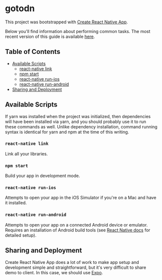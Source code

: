 # gotodn


This project was bootstrapped with [Create React Native App](https://github.com/react-community/create-react-native-app).

Below you'll find information about performing common tasks. The most recent version of this guide is available [here](https://github.com/react-community/create-react-native-app/blob/master/react-native-scripts/template/README.md).

## Table of Contents

* [Available Scripts](#available-scripts)
  * [react-native link](#react-native-link)
  * [npm start](#npm-start)
  * [react-native run-ios](#react-native-run-ios)
  * [react-native run-android](#react-native-run-android)
* [Sharing and Deployment](#sharing-and-deployment)


## Available Scripts

If yarn was installed when the project was initialized, then dependencies will have been installed via yarn, and you should probably use it to run these commands as well. Unlike dependency installation, command running syntax is identical for yarn and npm at the time of this writing.

### `react-native link`

Link all your libraries.

### `npm start`

Build your app in development mode.

### `react-native run-ios`

Attempts to open your app in the iOS Simulator if you're on a Mac and have it installed.

### `react-native run-android`

Attempts to open your app on a connected Android device or emulator. Requires an installation of Android build tools (see [React Native docs](https://facebook.github.io/react-native/docs/getting-started.html) for detailed setup).

## Sharing and Deployment

Create React Native App does a lot of work to make app setup and development simple and straightforward, but it's very difficult to share demo to client. In this case, we should use [Expo](https://github.com/expo/expo).
